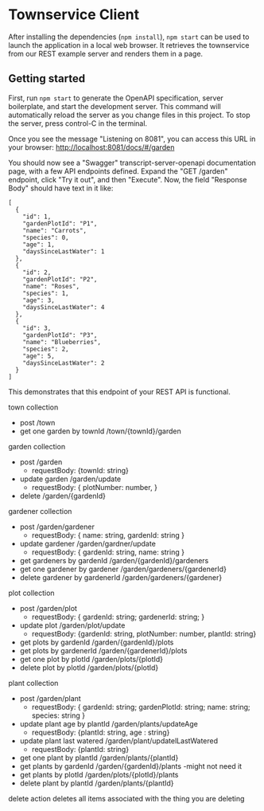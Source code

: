 # Townservice Client

After installing the dependencies (`npm install`), `npm start` can be used to launch the application in a local web browser. It retrieves the townservice from our REST example server and renders them in a page.

## Getting started
First, run `npm start` to generate the OpenAPI specification, server boilerplate, and start the development server.
This command will automatically reload the server as you change files in this project.
To stop the server, press control-C in the terminal.

Once you see the message "Listening on 8081", you can access this URL in your browser: 
[http://localhost:8081/docs/#/garden](http://localhost:8081/docs/#/garden)

You should now see a "Swagger" transcript-server-openapi documentation page, with a few API endpoints defined. Expand the "GET /garden" endpoint, click "Try it out", and then "Execute". Now, the field "Response Body" should have text in it like:
```
[
  {
    "id": 1,
    "gardenPlotId": "P1",
    "name": "Carrots",
    "species": 0,
    "age": 1,
    "daysSinceLastWater": 1
  },
  {
    "id": 2,
    "gardenPlotId": "P2",
    "name": "Roses",
    "species": 1,
    "age": 3,
    "daysSinceLastWater": 4
  },
  {
    "id": 3,
    "gardenPlotId": "P3",
    "name": "Blueberries",
    "species": 2,
    "age": 5,
    "daysSinceLastWater": 2
  }
]
```

This demonstrates that this endpoint of your REST API is functional.

town collection 
- post /town 
- get one garden by townId /town/{townId}/garden

garden collection 
- post /garden 
  - requestBody: {townId: string}
- update garden /garden/update
  - requestBody: { plotNumber: number, }
- delete /garden/{gardenId} 

gardener collection 
- post /garden/gardener
  - requestBody: { name: string, gardenId: string }
- update gardener /garden/gardner/update
  - requestBody: { gardenId: string, name: string }
- get gardeners by gardenId /garden/{gardenId}/gardeners
- get one gardener by gardener /garden/gardeners/{gardenerId}
- delete gardener by gardenerId /garden/gardeners/{gardener}

plot collection 
- post /garden/plot
  - requestBody: { gardenId: string; gardenerId: string; }
- update plot /garden/plot/update
  - requestBody: {gardenId: string, plotNumber: number, plantId: string}
- get plots by gardenId /garden/{gardenId}/plots
- get plots by gardenerId /garden/{gardenerId}/plots
- get one plot by plotId /garden/plots/{plotId}
- delete plot by plotId /garden/plots/{plotId}

plant collection 
- post /garden/plant 
  - requestBody: { gardenId: string; gardenPlotId: string; name: string; species: string }
- update plant age by plantId /garden/plants/updateAge
  - requestBody: {plantId: string, age : string}
- update plant last watered /garden/plant/updatelLastWatered 
  - requestBody: {plantId: string}
- get one plant by plantId /garden/plants/{plantId}
- get plants by gardenId /garden/{gardenId}/plants -might not need it 
- get plants by plotId /garden/plots/{plotId}/plants
- delete plant by plantId /garden/plants/{plantId}


delete action deletes all items associated with the thing you are deleting 
